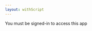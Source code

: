 ```yaml
---
layout: withScript
---
```

<p id="demo">You must be signed-in to access this app</p>
<p id="id" style="display: none;"></p>
<div id= "form" style="display: none;">
  Phone number: <a href ="../mycontacts" target="_blank">View your contacts here</a><textarea id="phone" placeholder="Multiple contacts can entered separated by space a , without spaces inbetween"></textarea>
  SMS Message: <textarea type="text" id="say"></textarea>
<br><br>
<button id= "btn" onclick="myFunction(document.getElementById('phone').value,document.getElementById('say').value);">Send</button>
</div>
<div id="my-signin2"></div>
<a href="javascript:;" id="signout" onclick="signOut();" style="display: none;">Sign out</a>

<script>
//code for google sign-in
function onSuccess(googleUser) {
    document.getElementById("my-signin2").style.display = "none";
    document.getElementById("form").style.display = "initial";
    document.getElementById("signout").style.display = "initial";
     //display user details
     var profile = googleUser.getBasicProfile();
     document.getElementById("demo").innerText = "Welcome "+ profile.getName()+ " ("+profile.getEmail()+")";
     console.log('Logged in as: ' + profile.getName()+ " "+profile.getEmail());
    //get firebase token using email id
    var url= "https://script.google.com/macros/s/AKfycbzt9Hbl-fc3wM-xQU_EkqvYKFmSwLX2m9HJdZv75IR6T06OBxw/exec?mail="+profile.getEmail();
 var xmlHttp = new XMLHttpRequest();
    xmlHttp.onreadystatechange = function() {
        if (xmlHttp.readyState == 4 && xmlHttp.status == 200)
            document.getElementById("id").innerText= xmlHttp.responseText;
    }
    xmlHttp.open("GET", url, true); // true for asynchronous 
    xmlHttp.send(null);
    //end firebase token retrieval
    }
    function onFailure(error) {
      console.log(error);
    }
    function renderButton() {
      gapi.signin2.render('my-signin2', {
        'scope': 'profile email',
        'width': 240,
        'height': 50,
        'longtitle': true,
        'theme': 'dark',
        'onsuccess': onSuccess,
        'onfailure': onFailure
      });
    }
 //google signout
 function signOut() {
    var auth2 = gapi.auth2.getAuthInstance();
    auth2.signOut().then(function () {
    console.log('User signed out.');
    location.reload();
    });
  }
//send sms
function myFunction(phone,say) {
  var id= document.getElementById("id").innerText;
  if (id==="noToken"){
     document.getElementById("demo").innerHTML = "You haven't installed/registered Net2SMS app. Kindly install the app from <a href='https://drive.google.com/open?id=1BY9HzqFtTCpjGMbcnoll6L_kNEWpmKcf'>here</a> to use this online SMS feature.";
    return;
    }
//change button state
 document.getElementById("btn").innerText = "Sending...";
 
//make call to script
  fetch("https://t.orthosam.com/send.php?phone="+phone+"&say="+say+"&id="+id)
  .then(function(data) {
    // Here you get the data
    document.getElementById("form").style.display = "none";
    document.getElementById("demo").innerHTML = "Sent. <a href='javascript:location.reload();' id='reload'>Send another message</a>";
    console.log(data);
    })
  .catch(function(error) {
    // If there is any error
    document.getElementById("demo").innerHTML = "Server error. Try again";
    console.log(error);
  });
}
//send sms end
</script>
